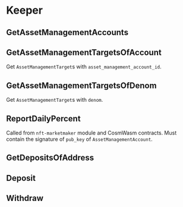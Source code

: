 # Keeper

## GetAssetManagementAccounts

## GetAssetManagementTargetsOfAccount

Get `AssetManagementTarget`s with `asset_management_account_id`.

## GetAssetManagementTargetsOfDenom

Get `AssetManagementTarget`s with `denom`.

## ReportDailyPercent

Called from `nft-marketmaker` module and CosmWasm contracts.
Must contain the signature of `pub_key` of `AssetManagementAccount`.

## GetDepositsOfAddress

## Deposit

## Withdraw
